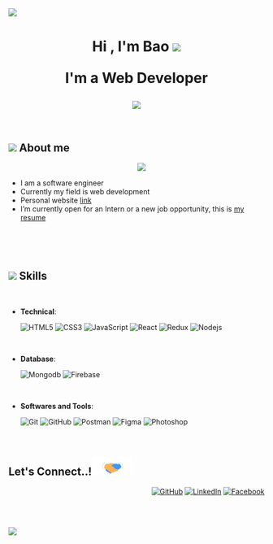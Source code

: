 <!-- Banner -->
<img src="https://github.com/Adityakanoi2001/Adityakanoi2001/blob/8b3abf28d4d62728caf9ee9c177f48b058cbb997/assets/header.png">
<h1 align="center"><b>Hi , I'm Bao</b> <img src="https://media.giphy.com/media/hvRJCLFzcasrR4ia7z/giphy.gif" width="35"> <p>I'm a Web Developer</p></h1>


<!-- Me -->

<p align="center">
  <a href="https://github.com/DenverCoder1/readme-typing-svg"><img src="https://readme-typing-svg.herokuapp.com?font=Time+New+Roman&color=cyan&size=25&center=true&vCenter=true&width=600&height=100&lines=Graduated+from+Software+Engineering;Graduated+with+honors+-+GPA+3.46;Passionate+about+web+development"></a>
	
</p>
<br>

<!-- About me -->
## <img src="https://img.icons8.com/?size=100&id=Ku3cLD42vk_a&format=png&color=000000" width="35px"> **About me**

<picture> <img align="right" src="https://threedio-cdn.icons8.com/yqHDbAAuBywPAFcLsUBHbbVvINjhf_ltS1gtux1XBMQ/rs:fit:1024:1024/czM6Ly90aHJlZWRp/by1wcm9kL3ByZXZp/ZXdzLzE1Ni84N2U3/MzJlNi0zZjUwLTRl/MjctOWNjNi0zOTg3/MjYwY2NjMTEucG5n.png" width = 250px></picture>

<br>

- I am a software engineer
- Currently my field is web development
- Personal website [link](https://portfolio-bao-three.vercel.app/)
- I’m currently open for an Intern or a new job opportunity, this is [my resume](https://drive.google.com/file/d/1A5YqonBT8T6Ta4IKvuX-nnP8oz7cPufv/view?usp=drive_link)


<br>
<br>
<br>



<!-- Skills -->

## <img src="https://media2.giphy.com/media/QssGEmpkyEOhBCb7e1/giphy.gif?cid=ecf05e47a0n3gi1bfqntqmob8g9aid1oyj2wr3ds3mg700bl&rid=giphy.gif" width ="25"><b> Skills</b>
<br>

<p align="center">

- **Technical**:
    
   ![HTML5](https://img.shields.io/badge/HTML5%20-%23E34F26.svg?style=for-the-badge&logo=html5&logoColor=white)
   ![CSS3](https://img.shields.io/badge/CSS%20-%231572B6.svg?style=for-the-badge&logo=css3&logoColor=white)
   ![JavaScript](https://img.shields.io/badge/javascript-%23323330.svg?style=for-the-badge&logo=javascript&logoColor=%23F7DF1E)
   ![React](https://img.shields.io/badge/ReactJS%20-%235ED3F3.svg?style=for-the-badge&logo=react&logoColor=white)
   ![Redux](https://img.shields.io/badge/Redux%20-%237248B6.svg?style=for-the-badge&logo=redux&logoColor=white)
   ![Nodejs](https://img.shields.io/badge/NodeJS%20-%2373AA63.svg?style=for-the-badge&logo=node.js&logoColor=white)

<br>   
    
- **Database**:

   ![Mongodb](https://img.shields.io/badge/mongodb%20-%230FA54D.svg?style=for-the-badge&logo=mongodb&logoColor=white)
   ![Firebase](https://img.shields.io/badge/firebase%20-%23FFCB2B.svg?style=for-the-badge&logo=firebase&logoColor=black)
 
<br>

- **Softwares and Tools**:

    ![Git](https://img.shields.io/badge/git-%23F05033.svg?style=for-the-badge&logo=git&logoColor=white)
    ![GitHub](https://img.shields.io/badge/github-%23121011.svg?style=for-the-badge&logo=github&logoColor=white)
    ![Postman](https://img.shields.io/badge/postman-%23F76936.svg?style=for-the-badge&logo=postman&logoColor=white)
    ![Figma](https://img.shields.io/badge/figma-%23F24E1E.svg?style=for-the-badge&logo=figma&logoColor=white)
    ![Photoshop](https://img.shields.io/badge/photoshop-%23001D34.svg?style=for-the-badge&logo=adobephotoshop&logoColor=white)


<br>

<!-- Connect -->
## <b> Let's Connect..!</b><img src="https://github.com/0xAbdulKhalid/0xAbdulKhalid/raw/main/assets/mdImages/handshake.gif" width ="80">
<div>
<p align="right">
	<a href="https://github.com/pqbao"><img src="https://img.icons8.com/bubbles/50/000000/github.png" alt="GitHub"/></a>
	<a href="https://linkedin.com/in/baophanquoc"><img src="https://img.icons8.com/bubbles/50/000000/linkedin.png" alt="LinkedIn"/></a>
	<a href="https://www.facebook.com/100027640774406/"><img src="https://img.icons8.com/bubbles/50/000000/facebook-new.png" alt="Facebook"/></a>
</p>
<br>
<br>


[![](https://visitcount.itsvg.in/api?id=pqbao&label=Profile%20Views&color=0&icon=0&pretty=false)](https://visitcount.itsvg.in)

</div>
